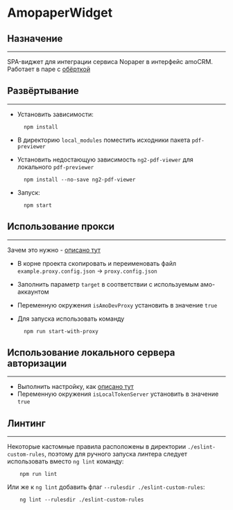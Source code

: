 # AmopaperWidget

## Назначение

---

SPA-виджет для интеграции сервиса Nopaper в интерфейс amoCRM. Работает в паре с [обёрткой](https://github.com/jasper7466/Boilerplate-amoCRM-Widget)

## Развёртывание

---

- Установить зависимости:

        npm install

- В директорию `local_modules` поместить исходники пакета `pdf-previewer`
- Установить недостающую зависимость `ng2-pdf-viewer` для локального `pdf-previewer`

        npm install --no-save ng2-pdf-viewer

- Запуск:

        npm start

## Использование прокси

---

Зачем это нужно - [описано тут](./docs/why-use-proxy.doc.md)

- В корне проекта скопировать и переименовать файл `example.proxy.config.json` -> `proxy.config.json`
- Заполнить параметр `target` в соответствии с используемым амо-аккаунтом
- Переменную окружения `isAmoDevProxy` установить в значение `true`
- Для запуска использовать команду

        npm run start-with-proxy

## Использование локального сервера авторизации

---

- Выполнить настройку, как [описано тут](./docs/auth-dev-server.doc.md)
- Переменную окружения `isLocalTokenServer` установить в значение `true`

## Линтинг

---

Некоторые кастомные правила расположены в директории `./eslint-custom-rules`, поэтому для ручного запуска линтера следует использовать вместо `ng lint` команду:

        npm run lint

Или же к `ng lint` добавить флаг `--rulesdir ./eslint-custom-rules`:

        ng lint --rulesdir ./eslint-custom-rules
